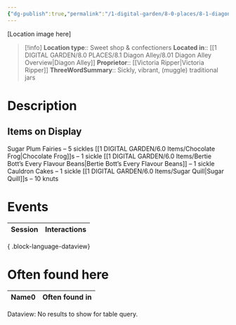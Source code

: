```yaml
---
{"dg-publish":true,"permalink":"/1-digital-garden/8-0-places/8-1-diagon-alley/8-1-31-sugar-plum-s-sweetshop/","tags":["#place","#diagon-alley","shop"]}
---
```


[Location image here]
>[!info]
>**Location type**::  Sweet shop & confectioners
>**Located in**:: [[1 DIGITAL GARDEN/8.0 PLACES/8.1 Diagon Alley/8.01 Diagon Alley Overview\|Diagon Alley]]
>**Proprietor**:: [[Victoria Ripper\|Victoria Ripper]]
>**ThreeWordSummary**:: Sickly, vibrant, (muggle) traditional jars 

# Description


## Items on Display

Sugar Plum Fairies – 5 sickles
[[1 DIGITAL GARDEN/6.0 Items/Chocolate Frog\|Chocolate Frog]]s – 1 sickle
[[1 DIGITAL GARDEN/6.0 Items/Bertie Bott’s Every Flavour Beans\|Bertie Bott’s Every Flavour Beans]] – 1 sickle
Cauldron Cakes – 1 sickle
[[1 DIGITAL GARDEN/6.0 Items/Sugar Quill\|Sugar Quill]]s – 10 knuts

# Events

| Session | Interactions |
| ------- | ------------ |

{ .block-language-dataview}

# Often found here

<div><table class="dataview table-view-table"><thead class="table-view-thead"><tr class="table-view-tr-header"><th class="table-view-th"><span>Name</span><span class="dataview small-text">0</span></th><th class="table-view-th"><span>Often found in</span></th></tr></thead><tbody class="table-view-tbody"></tbody></table><div class="dataview dataview-error-box"><p class="dataview dataview-error-message">Dataview: No results to show for table query.</p></div></div>